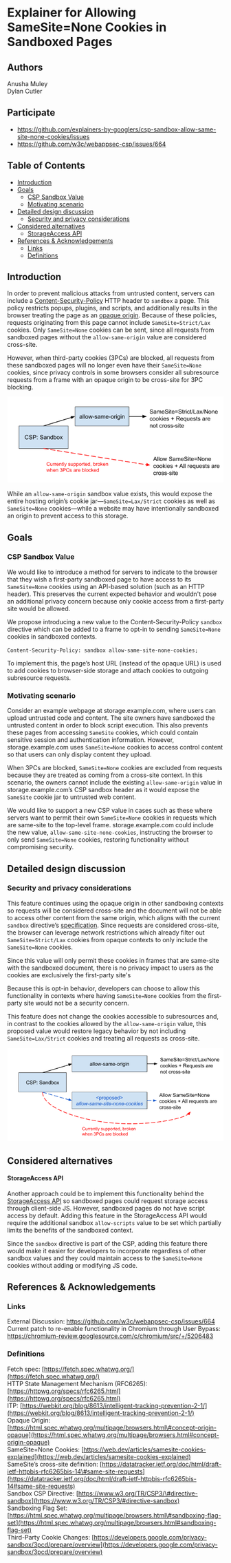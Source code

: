 # Explainer for Allowing SameSite=None Cookies in Sandboxed Pages

## Authors
Anusha Muley\
Dylan Cutler

## Participate
- https://github.com/explainers-by-googlers/csp-sandbox-allow-same-site-none-cookies/issues
- https://github.com/w3c/webappsec-csp/issues/664

## Table of Contents 
<!-- Update this table of contents by running `npx doctoc README.md` -->
<!-- START doctoc generated TOC please keep comment here to allow auto update -->
<!-- DON'T EDIT THIS SECTION, INSTEAD RE-RUN doctoc TO UPDATE -->

- [Introduction](#introduction)
- [Goals](#goals)
  - [CSP Sandbox Value](#csp-sandbox-value)
  - [Motivating scenario](#motivating-scenario)
- [Detailed design discussion](#detailed-design-discussion)
  - [Security and privacy considerations](#security-and-privacy-considerations)
- [Considered alternatives](#considered-alternatives)
    - [StorageAccess API](#storageaccess-api)
- [References & Acknowledgements](#references--acknowledgements)
  - [Links](#links)
  - [Definitions](#definitions)

<!-- END doctoc generated TOC please keep comment here to allow auto update -->

## Introduction
In order to prevent malicious attacks from untrusted content, servers can include a [Content-Security-Policy](https://www.w3.org/TR/CSP3/#content-security-policy) HTTP header to `sandbox` a page. This policy restricts popups, plugins, and scripts, and additionally results in the browser treating the page as an [opaque origin](https://html.spec.whatwg.org/multipage/browsers.html#concept-origin-opaque). Because of these policies, requests originating from this page cannot include `SameSite=Strict/Lax` cookies. Only `SameSite=None` cookies can be sent, since all requests from sandboxed pages without the `allow-same-origin` value are considered cross-site.

However, when third-party cookies (3PCs) are blocked, all requests from these sandboxed pages will no longer even have their `SameSite=None` cookies, since privacy controls in some browsers consider all subresource requests from a frame with an opaque origin to be cross-site for 3PC blocking. 

![Legacy Sandbox SameSite Cookies Behavior](before.png "")


While an `allow-same-origin` sandbox value exists, this would expose the entire hosting origin’s cookie jar—`SameSite=Lax/Strict` cookies as well as `SameSite=None` cookies—while a website may have intentionally sandboxed an origin to prevent access to this storage. 

## Goals
### CSP Sandbox Value

We would like to introduce a method for servers to indicate to the browser that they wish a first-party sandboxed page to have access to its `SameSite=None` cookies using an API-based solution (such as an HTTP header). This preserves the current expected behavior and wouldn't pose an additional privacy concern because only cookie access from a first-party site would be allowed. 

We propose introducing a new value to the Content-Security-Policy `sandbox` directive which can be added to a frame to opt-in to sending `SameSite=None` cookies in sandboxed contexts. 

`Content-Security-Policy: sandbox allow-same-site-none-cookies;`

To implement this, the page’s host URL (instead of the opaque URL) is used to add cookies to browser-side storage and attach cookies to outgoing subresource requests. 

### Motivating scenario

Consider an example webpage at storage.example.com, where users can upload untrusted code and content. The site owners have sandboxed the untrusted content in order to block script execution. This also prevents these pages from accessing `SameSite` cookies, which could contain sensitive session and authentication information. However, storage.example.com uses `SameSite=None` cookies to access control content so that users can only display content they upload. 

When 3PCs are blocked, `SameSite=None` cookies are excluded from requests because they are treated as coming from a cross-site context. In this scenario, the owners cannot include the existing `allow-same-origin` value in storage.example.com’s CSP sandbox header as it would expose the `SameSite` cookie jar to untrusted web content. 

We would like to support a new CSP value in cases such as these where servers want to permit their own `SameSite=None` cookies in requests which are same-site to the top-level frame. storage.example.com could include the new value, `allow-same-site-none-cookies`, instructing the browser to only send `SameSite=None` cookies, restoring functionality without compromising security.

## Detailed design discussion

### Security and privacy considerations

This feature continues using the opaque origin in other sandboxing contexts so requests will be considered cross-site and the document will not be able to access other content from the same origin, which aligns with the current `sandbox` directive’s [specification](https://html.spec.whatwg.org/multipage/browsers.html#sandboxed-origin-browsing-context-flag). Since requests are considered cross-site, the browser can leverage network restrictions which already filter out `SameSite=Strict/Lax` cookies from opaque contexts to only include the `SameSite=None` cookies.

Since this value will only permit these cookies in frames that are same-site with the sandboxed document, there is no privacy impact to users as the cookies are exclusively the first-party site's  

Because this is opt-in behavior, developers can choose to allow this functionality in contexts where having `SameSite=None` cookies from the first-party site would not be a security concern. 

This feature does not change the cookies accessible to subresources and, in contrast to the cookies allowed by the `allow-same-origin` value, this proposed value would restore legacy behavior by not including `SameSite=Lax/Strict` cookies and treating all requests as cross-site. 

![Proposed Sandbox SameSite Cookies Behavior](after.png "")

## Considered alternatives

#### StorageAccess API

Another approach could be to implement this functionality behind the [StorageAccess API](https://github.com/privacycg/storage-access) so sandboxed pages could request storage access through client-side JS. However, sandboxed pages do not have script access by default. Adding this feature in the StorageAccess API would require the additional sandbox `allow-scripts` value to be set which partially limits the benefits of the sandboxed context. 

Since the `sandbox` directive is part of the CSP, adding this feature there would make it easier for developers to incorporate regardless of other sandbox values and they could maintain access to the `SameSite=None` cookies without adding or modifying JS code. 


## References & Acknowledgements

### Links

External Discussion: https://github.com/w3c/webappsec-csp/issues/664
Current patch to re-enable functionality in Chromium through User Bypass: https://chromium-review.googlesource.com/c/chromium/src/+/5206483

### Definitions 

Fetch spec: [https://fetch.spec.whatwg.org/](https://fetch.spec.whatwg.org/)   
HTTP State Management Mechanism (RFC6265): [https://httpwg.org/specs/rfc6265.html](https://httpwg.org/specs/rfc6265.html)   
ITP: [https://webkit.org/blog/8613/intelligent-tracking-prevention-2-1/](https://webkit.org/blog/8613/intelligent-tracking-prevention-2-1/)   
Opaque Origin: [https://html.spec.whatwg.org/multipage/browsers.html\#concept-origin-opaque](https://html.spec.whatwg.org/multipage/browsers.html#concept-origin-opaque)   
SameSite=None Cookies: [https://web.dev/articles/samesite-cookies-explained](https://web.dev/articles/samesite-cookies-explained)   
SameSite’s cross-site definition: [https://datatracker.ietf.org/doc/html/draft-ietf-httpbis-rfc6265bis-14\#same-site-requests](https://datatracker.ietf.org/doc/html/draft-ietf-httpbis-rfc6265bis-14#same-site-requests)   
Sandbox CSP Directive: [https://www.w3.org/TR/CSP3/\#directive-sandbox](https://www.w3.org/TR/CSP3/#directive-sandbox)   
Sandboxing Flag Set: [https://html.spec.whatwg.org/multipage/browsers.html\#sandboxing-flag-set](https://html.spec.whatwg.org/multipage/browsers.html#sandboxing-flag-set)   
Third-Party Cookie Changes: [https://developers.google.com/privacy-sandbox/3pcd/prepare/overview](https://developers.google.com/privacy-sandbox/3pcd/prepare/overview) 
